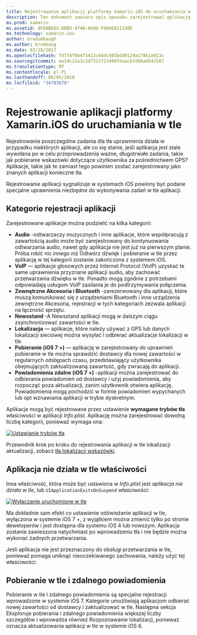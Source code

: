 ```yaml
---
title: Rejestrowanie aplikacji platformy Xamarin.iOS do uruchamiania w tle
description: Ten dokument zawiera opis sposobu zarejestrować aplikację platformy Xamarin.iOS do uruchamiania w tle. Zawarto informacje Audio aplikacji, VoIP aplikacji zewnętrznych Akcesoria i bluetooth i więcej.
ms.prod: xamarin
ms.assetid: 8F89BE63-DDB5-4740-A69D-F60AEB21150D
ms.technology: xamarin-ios
author: bradumbaugh
ms.author: brumbaug
ms.date: 03/18/2017
ms.openlocfilehash: f4774f6b4f5412c44dc985bd40129a178b1e813c
ms.sourcegitcommit: ea1dc12a3c2d7322f234997daacbfdb6ad542507
ms.translationtype: MT
ms.contentlocale: pl-PL
ms.lasthandoff: 06/05/2018
ms.locfileid: "34783678"
---
```

# <a name="registering-xamarinios-apps-to-run-in-the-background"></a>Rejestrowanie aplikacji platformy Xamarin.iOS do uruchamiania w tle

Rejestrowanie poszczególne zadania dla tła uprawnienia działa w przypadku niektórych aplikacji, ale co się stanie, jeśli aplikacja jest stale wywołana po w celu przeprowadzenia ważne, długotrwałe zadania, takie jak pobieranie wskazówki dotyczące użytkownika za pośrednictwem GPS? Aplikacje, takie jak te zamiast tego powinien zostać zarejestrowany jako znanych aplikacji konieczne tła.

Rejestrowanie aplikacji sygnalizuje w systemach iOS powinny być podane specjalne uprawnienia niezbędne do wykonywania zadań w tle aplikacji.

## <a name="application-registration-categories"></a>Kategorie rejestracji aplikacji

Zarejestrowane aplikacje można podzielić na kilka kategorii:

-  **Audio** -odtwarzaczy muzycznych i inne aplikacje, które współpracują z zawartością audio może być zarejestrowany do kontynuowania odtwarzania audio, nawet gdy aplikacja nie jest już na pierwszym planie. Próba robić nic innego niż Odtwórz dźwięk i pobieranie w tle przez aplikację w tej kategorii zostanie zakończona z systemem iOS.
-  **VoIP** — aplikacje głosowych przez Internet Protocol (VoIP) uzyskać te same uprawnienia przyznane aplikacji audio, aby zachować przetwarzania dźwięku w tle. Ponadto mogą zgodnie z potrzebami odpowiadają usługom VoIP zasilania je do podtrzymywania połączenia.
-  **Zewnętrzne Akcesoria i Bluetooth** -zarezerwowany dla aplikacji, które muszą komunikować się z urządzeniami Bluetooth i inne urządzenia zewnętrzne Akcesoria, rejestracji w tych kategoriach zezwala aplikacji na łączność sprzętu.
-  **Newsstand** -A Newsstand aplikacji mogą w dalszym ciągu zsynchronizować zawartości w tle.
-  **Lokalizacja** — aplikacje, które należy używać z GPS lub danych lokalizacji sieciowej można wysyłać i odbierać aktualizacje lokalizacji w tle.
-  **Pobieranie (iOS 7 +)** — aplikację w zarejestrowany do uprawnień pobieranie w tle można sprawdzić dostawcy dla nowej zawartości w regularnych odstępach czasu, przedstawiający użytkownika obejmujących zaktualizowaną zawartość, gdy zwracają do aplikacji.
-  **Powiadomienia zdalne (iOS 7 +)** -aplikacji można zarejestrować do odbierania powiadomień od dostawcy i użyj powiadomienia, aby rozpocząć poza aktualizacji, zanim użytkownik otwiera aplikację. Powiadomienia mogą pochodzić w formie powiadomień wypychanych lub opt wznawiania aplikacji w trybie dyskretnym.


Aplikacje mogą być rejestrowane przez ustawienie **wymagane trybów tła** właściwości w aplikacji *Info.plist*. Aplikację można zarejestrować dowolną liczbę kategorii, ponieważ wymaga ona:

 [![](registering-applications-to-run-in-background-images/bgmodes.png "Ustawianie trybów tła")](registering-applications-to-run-in-background-images/bgmodes.png#lightbox)

Przewodnik krok po kroku do rejestrowania aplikacji w tle lokalizacji aktualizacji, zobacz [tła lokalizacji wskazówki](~/ios/app-fundamentals/backgrounding/ios-backgrounding-walkthroughs/location-walkthrough.md).

## <a name="application-does-not-run-in-background-property"></a>Aplikacja nie działa w tle właściwości

Inna właściwość, która może być ustawiona w *Info.plist* jest *aplikacja nie działa w tle*, lub `UIApplicationExitsOnSuspend` właściwości:

 [![](registering-applications-to-run-in-background-images/plist.png "Wyłączanie uruchomione w tle")](registering-applications-to-run-in-background-images/plist.png#lightbox)

Ma dokładnie sam efekt co ustawienie odświeżanie aplikacji w tle, wyłączona w systemie iOS 7 +, z wyjątkiem można zmienić tylko po stronie deweloperów i jest dostępna dla systemu iOS 4 lub nowszym. Aplikacja zostanie zawieszona natychmiast po wprowadzeniu tła i nie będzie można wykonać żadnych przetwarzania.

Jeśli aplikacja nie jest przeznaczony do obsługi przetwarzania w tle, ponieważ pomaga uniknąć nieoczekiwanego zachowania, należy użyć tej właściwości.

## <a name="background-fetch-and-remote-notifications"></a>Pobieranie w tle i zdalnego powiadomienia

Pobieranie w tle i zdalnego powiadomienia są specjalne rejestracji wprowadzone w systemie iOS 7. Kategorie umożliwiają aplikacjom odbierać nowej zawartości od dostawcy i zaktualizować w tle. Następna sekcja Eksploruje pobierania i zdalnego powiadomienia większej liczby szczegółów i wprowadza również Rozpoznawanie lokalizacji, ponieważ oznacza aktualizowania aplikacji w tle w systemie iOS 6.
